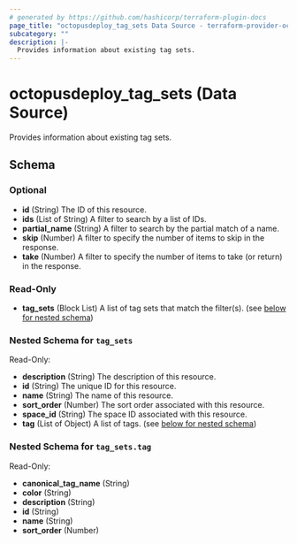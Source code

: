 ```yaml
---
# generated by https://github.com/hashicorp/terraform-plugin-docs
page_title: "octopusdeploy_tag_sets Data Source - terraform-provider-octopusdeploy"
subcategory: ""
description: |-
  Provides information about existing tag sets.
---
```


# octopusdeploy_tag_sets (Data Source)

Provides information about existing tag sets.



<!-- schema generated by tfplugindocs -->
## Schema

### Optional

- **id** (String) The ID of this resource.
- **ids** (List of String) A filter to search by a list of IDs.
- **partial_name** (String) A filter to search by the partial match of a name.
- **skip** (Number) A filter to specify the number of items to skip in the response.
- **take** (Number) A filter to specify the number of items to take (or return) in the response.

### Read-Only

- **tag_sets** (Block List) A list of tag sets that match the filter(s). (see [below for nested schema](#nestedblock--tag_sets))

<a id="nestedblock--tag_sets"></a>
### Nested Schema for `tag_sets`

Read-Only:

- **description** (String) The description of this resource.
- **id** (String) The unique ID for this resource.
- **name** (String) The name of this resource.
- **sort_order** (Number) The sort order associated with this resource.
- **space_id** (String) The space ID associated with this resource.
- **tag** (List of Object) A list of tags. (see [below for nested schema](#nestedatt--tag_sets--tag))

<a id="nestedatt--tag_sets--tag"></a>
### Nested Schema for `tag_sets.tag`

Read-Only:

- **canonical_tag_name** (String)
- **color** (String)
- **description** (String)
- **id** (String)
- **name** (String)
- **sort_order** (Number)



